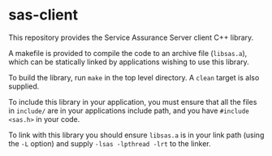 sas-client
==========


This repository provides the Service Assurance Server client C++ library.

A makefile is provided to compile the code to an archive file (`libsas.a`), which can be statically linked by applications wishing to use this library.

To build the library, run `make` in the top level directory. A `clean` target is also supplied.

To include this library in your application, you must ensure that all the files in `include/` are in your applications include path, and you have `#include <sas.h>` in your code.

To link with this library you should ensure `libsas.a` is in your link path (using the `-L` option) and supply `-lsas -lpthread -lrt` to the linker.
